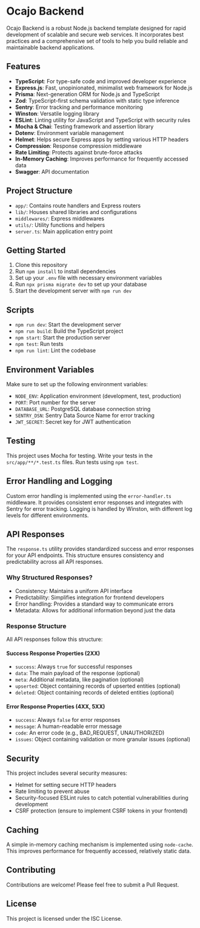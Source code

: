# Ocajo Backend

Ocajo Backend is a robust Node.js backend template designed for rapid development of scalable and secure web services. It incorporates best practices and a comprehensive set of tools to help you build reliable and maintainable backend applications.

## Features

- **TypeScript**: For type-safe code and improved developer experience
- **Express.js**: Fast, unopinionated, minimalist web framework for Node.js
- **Prisma**: Next-generation ORM for Node.js and TypeScript
- **Zod**: TypeScript-first schema validation with static type inference
- **Sentry**: Error tracking and performance monitoring
- **Winston**: Versatile logging library
- **ESLint**: Linting utility for JavaScript and TypeScript with security rules
- **Mocha & Chai**: Testing framework and assertion library
- **Dotenv**: Environment variable management
- **Helmet**: Helps secure Express apps by setting various HTTP headers
- **Compression**: Response compression middleware
- **Rate Limiting**: Protects against brute-force attacks
- **In-Memory Caching**: Improves performance for frequently accessed data
- **Swagger**: API documentation

## Project Structure

- `app/`: Contains route handlers and Express routers
- `lib/`: Houses shared libraries and configurations
- `middlewares/`: Express middlewares
- `utils/`: Utility functions and helpers
- `server.ts`: Main application entry point

## Getting Started

1. Clone this repository
2. Run `npm install` to install dependencies
3. Set up your `.env` file with necessary environment variables
4. Run `npx prisma migrate dev` to set up your database
5. Start the development server with `npm run dev`

## Scripts

- `npm run dev`: Start the development server
- `npm run build`: Build the TypeScript project
- `npm start`: Start the production server
- `npm test`: Run tests
- `npm run lint`: Lint the codebase

## Environment Variables

Make sure to set up the following environment variables:

- `NODE_ENV`: Application environment (development, test, production)
- `PORT`: Port number for the server
- `DATABASE_URL`: PostgreSQL database connection string
- `SENTRY_DSN`: Sentry Data Source Name for error tracking
- `JWT_SECRET`: Secret key for JWT authentication

## Testing

This project uses Mocha for testing. Write your tests in the `src/app/**/*.test.ts` files. Run tests using `npm test`.

## Error Handling and Logging

Custom error handling is implemented using the `error-handler.ts` middleware. It provides consistent error responses and integrates with Sentry for error tracking. Logging is handled by Winston, with different log levels for different environments.

## API Responses

The `response.ts` utility provides standardized success and error responses for your API endpoints. This structure ensures consistency and predictability across all API responses.

### Why Structured Responses?

- Consistency: Maintains a uniform API interface
- Predictability: Simplifies integration for frontend developers
- Error handling: Provides a standard way to communicate errors
- Metadata: Allows for additional information beyond just the data

### Response Structure

All API responses follow this structure:

#### Success Response Properties (2XX)

- `success`: Always `true` for successful responses
- `data`: The main payload of the response (optional)
- `meta`: Additional metadata, like pagination (optional)
- `upserted`: Object containing records of upserted entities (optional)
- `deleted`: Object containing records of deleted entities (optional)

#### Error Response Properties (4XX, 5XX)

- `success`: Always `false` for error responses
- `message`: A human-readable error message
- `code`: An error code (e.g., BAD_REQUEST, UNAUTHORIZED)
- `issues`: Object containing validation or more granular issues (optional)

## Security

This project includes several security measures:

- Helmet for setting secure HTTP headers
- Rate limiting to prevent abuse
- Security-focused ESLint rules to catch potential vulnerabilities during development
- CSRF protection (ensure to implement CSRF tokens in your frontend)

## Caching

A simple in-memory caching mechanism is implemented using `node-cache`. This improves performance for frequently accessed, relatively static data.

## Contributing

Contributions are welcome! Please feel free to submit a Pull Request.

## License

This project is licensed under the ISC License.
